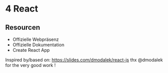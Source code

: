 # 4 React

## Resourcen

- Offizielle Webpräsenz
- Offizielle Dokumentation
- Create React App

Inspired by/based on: https://slides.com/dmodalek/react-js thx @dmodalek for the very good work !
